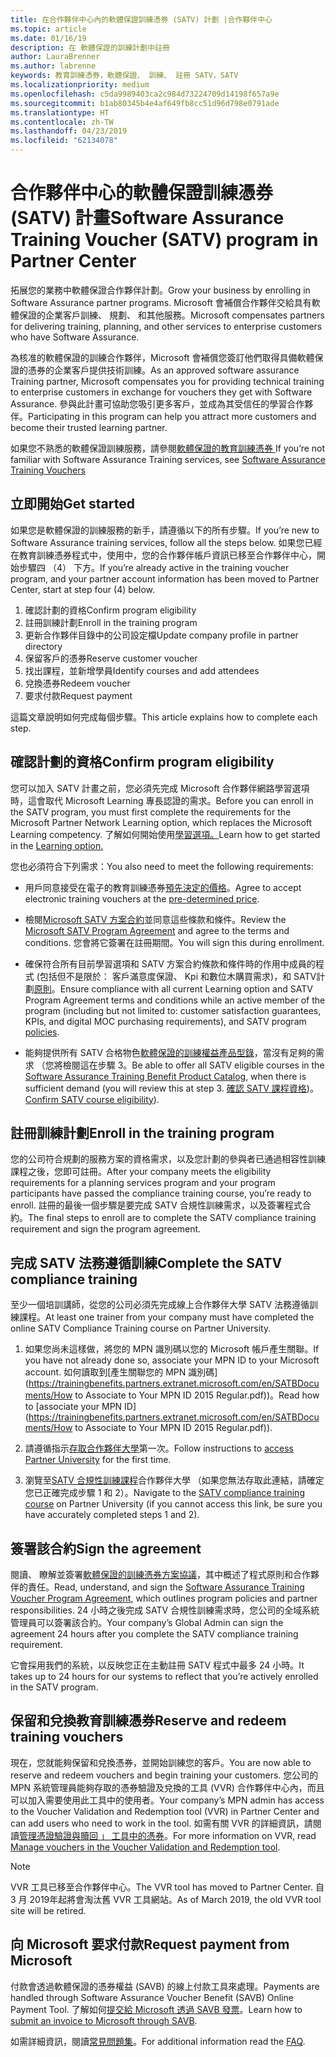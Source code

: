 ```yaml
---
title: 在合作夥伴中心內的軟體保證訓練憑券 (SATV) 計劃 |合作夥伴中心
ms.topic: article
ms.date: 01/16/19
description: 在 軟體保證的訓練計劃中註冊
author: LauraBrenner
ms.author: labrenne
keywords: 教育訓練憑券，軟體保證、 訓練、 註冊 SATV，SATV
ms.localizationpriority: medium
ms.openlocfilehash: c5da9989403ca2c984d73224709d14198f657a9e
ms.sourcegitcommit: b1ab80345b4e4af649fb8cc51d96d798e0791ade
ms.translationtype: HT
ms.contentlocale: zh-TW
ms.lasthandoff: 04/23/2019
ms.locfileid: "62134078"
---
```

# <a name="software-assurance-training-voucher-satv-program-in-partner-center"></a><span data-ttu-id="8f0f2-104">合作夥伴中心的軟體保證訓練憑券 (SATV) 計畫</span><span class="sxs-lookup"><span data-stu-id="8f0f2-104">Software Assurance Training Voucher (SATV) program in Partner Center</span></span>

<span data-ttu-id="8f0f2-105">拓展您的業務中軟體保證合作夥伴計劃。</span><span class="sxs-lookup"><span data-stu-id="8f0f2-105">Grow your business by enrolling in Software Assurance partner programs.</span></span> <span data-ttu-id="8f0f2-106">Microsoft 會補償合作夥伴交給具有軟體保證的企業客戶訓練、 規劃、 和其他服務。</span><span class="sxs-lookup"><span data-stu-id="8f0f2-106">Microsoft compensates partners for delivering training, planning, and other services to enterprise customers who have Software Assurance.</span></span> 

<span data-ttu-id="8f0f2-107">為核准的軟體保證的訓練合作夥伴，Microsoft 會補償您簽訂他們取得具備軟體保證的憑券的企業客戶提供技術訓練。</span><span class="sxs-lookup"><span data-stu-id="8f0f2-107">As an approved software assurance Training partner, Microsoft compensates you for providing technical training to enterprise customers in exchange for vouchers they get with Software Assurance.</span></span> <span data-ttu-id="8f0f2-108">參與此計畫可協助您吸引更多客戶，並成為其受信任的學習合作夥伴。</span><span class="sxs-lookup"><span data-stu-id="8f0f2-108">Participating in this program can help you attract more customers and become their trusted learning partner.</span></span>

<span data-ttu-id="8f0f2-109">如果您不熟悉的軟體保證訓練服務，請參閱[軟體保證的教育訓練憑券 ](https://trainingbenefits.partners.extranet.microsoft.com/en/SATV/Pages/default.aspx)</span><span class="sxs-lookup"><span data-stu-id="8f0f2-109">If you’re not familiar with Software Assurance Training services, see [Software Assurance Training Vouchers ](https://trainingbenefits.partners.extranet.microsoft.com/en/SATV/Pages/default.aspx)</span></span>

## <a name="get-started"></a><span data-ttu-id="8f0f2-110">立即開始</span><span class="sxs-lookup"><span data-stu-id="8f0f2-110">Get started</span></span>

<span data-ttu-id="8f0f2-111">如果您是軟體保證的訓練服務的新手，請遵循以下的所有步驟。</span><span class="sxs-lookup"><span data-stu-id="8f0f2-111">If you’re new to Software Assurance training services, follow all the steps below.</span></span> <span data-ttu-id="8f0f2-112">如果您已經在教育訓練憑券程式中，使用中，您的合作夥伴帳戶資訊已移至合作夥伴中心，開始步驟四 （4） 下方。</span><span class="sxs-lookup"><span data-stu-id="8f0f2-112">If you’re already active in the training voucher program, and your partner account information has been moved to Partner Center, start at step four (4) below.</span></span> 

1. <span data-ttu-id="8f0f2-113">確認計劃的資格</span><span class="sxs-lookup"><span data-stu-id="8f0f2-113">Confirm program eligibility</span></span>
2. <span data-ttu-id="8f0f2-114">註冊訓練計劃</span><span class="sxs-lookup"><span data-stu-id="8f0f2-114">Enroll in the training program</span></span>
3. <span data-ttu-id="8f0f2-115">更新合作夥伴目錄中的公司設定檔</span><span class="sxs-lookup"><span data-stu-id="8f0f2-115">Update company profile in partner directory</span></span>
4. <span data-ttu-id="8f0f2-116">保留客戶的憑券</span><span class="sxs-lookup"><span data-stu-id="8f0f2-116">Reserve customer voucher</span></span>
5. <span data-ttu-id="8f0f2-117">找出課程，並新增學員</span><span class="sxs-lookup"><span data-stu-id="8f0f2-117">Identify courses and add attendees</span></span>
6. <span data-ttu-id="8f0f2-118">兌換憑券</span><span class="sxs-lookup"><span data-stu-id="8f0f2-118">Redeem voucher</span></span>
7. <span data-ttu-id="8f0f2-119">要求付款</span><span class="sxs-lookup"><span data-stu-id="8f0f2-119">Request payment</span></span>

<span data-ttu-id="8f0f2-120">這篇文章說明如何完成每個步驟。</span><span class="sxs-lookup"><span data-stu-id="8f0f2-120">This article explains how to complete each step.</span></span>

## <a name="confirm-program-eligibility"></a><span data-ttu-id="8f0f2-121">確認計劃的資格</span><span class="sxs-lookup"><span data-stu-id="8f0f2-121">Confirm program eligibility</span></span>

<span data-ttu-id="8f0f2-122">您可以加入 SATV 計畫之前，您必須先完成 Microsoft 合作夥伴網路學習選項時，這會取代 Microsoft Learning 專長認證的需求。</span><span class="sxs-lookup"><span data-stu-id="8f0f2-122">Before you can enroll in the SATV program, you must first complete the requirements for the Microsoft Partner Network Learning option, which replaces the Microsoft Learning competency.</span></span> <span data-ttu-id="8f0f2-123">了解如何開始使用[學習選項。](https://partner.microsoft.com/en-US/marketing/details/learning-option-enrollment#/)</span><span class="sxs-lookup"><span data-stu-id="8f0f2-123">Learn how to get started in the [Learning option.](https://partner.microsoft.com/en-US/marketing/details/learning-option-enrollment#/)</span></span>

<span data-ttu-id="8f0f2-124">您也必須符合下列需求：</span><span class="sxs-lookup"><span data-stu-id="8f0f2-124">You also need to meet the following requirements:</span></span>

- <span data-ttu-id="8f0f2-125">用戶同意接受在電子的教育訓練憑券[預先決定的價格](https://partner.microsoft.com/en-US/membership/satv-voucher-pricing)。</span><span class="sxs-lookup"><span data-stu-id="8f0f2-125">Agree to accept electronic training vouchers at the [pre-determined price](https://partner.microsoft.com/en-US/membership/satv-voucher-pricing).</span></span>

- <span data-ttu-id="8f0f2-126">檢閱[Microsoft SATV 方案合約](https://aka.ms/satv_legal_agreement)並同意這些條款和條件。</span><span class="sxs-lookup"><span data-stu-id="8f0f2-126">Review the [Microsoft SATV Program Agreement](https://aka.ms/satv_legal_agreement) and agree to the terms and conditions.</span></span> <span data-ttu-id="8f0f2-127">您會將它簽署在註冊期間。</span><span class="sxs-lookup"><span data-stu-id="8f0f2-127">You will sign this during enrollment.</span></span> 

- <span data-ttu-id="8f0f2-128">確保符合所有目前學習選項和 SATV 方案合約條款和條件時的作用中成員的程式 (包括但不是限於： 客戶滿意度保證、 Kpi 和數位木購買需求)，和 SATV計劃[原則](https://trainingbenefits.partners.extranet.microsoft.com/en/SATV/Pages/ProgramPolicies.aspx)。</span><span class="sxs-lookup"><span data-stu-id="8f0f2-128">Ensure compliance with all current Learning option and SATV Program Agreement terms and conditions while an active member of the program (including but not limited to: customer satisfaction guarantees, KPIs, and digital MOC purchasing requirements), and SATV program [policies](https://trainingbenefits.partners.extranet.microsoft.com/en/SATV/Pages/ProgramPolicies.aspx).</span></span>

- <span data-ttu-id="8f0f2-129">能夠提供所有 SATV 合格物色[軟體保證的訓練權益產品型錄](https://aka.ms/SATV_catalog)，當沒有足夠的需求 （您將檢閱這在步驟 3。</span><span class="sxs-lookup"><span data-stu-id="8f0f2-129">Be able to offer all SATV eligible courses in the [Software Assurance Training Benefit Product Catalog](https://aka.ms/SATV_catalog), when there is sufficient demand (you will review this at step 3.</span></span> <span data-ttu-id="8f0f2-130">[確認 SATV 課程資格](https://trainingbenefits.partners.extranet.microsoft.com/en/SATV/Pages/ConfirmEligibility.aspx))。</span><span class="sxs-lookup"><span data-stu-id="8f0f2-130">[Confirm SATV course eligibility](https://trainingbenefits.partners.extranet.microsoft.com/en/SATV/Pages/ConfirmEligibility.aspx)).</span></span>

## <a name="enroll-in-the-training-program"></a><span data-ttu-id="8f0f2-131">註冊訓練計劃</span><span class="sxs-lookup"><span data-stu-id="8f0f2-131">Enroll in the training program</span></span>

<span data-ttu-id="8f0f2-132">您的公司符合規劃的服務方案的資格需求，以及您計劃的參與者已通過相容性訓練課程之後，您即可註冊。</span><span class="sxs-lookup"><span data-stu-id="8f0f2-132">After your company meets the eligibility requirements for a planning services program and your program participants have passed the compliance training course, you’re ready to enroll.</span></span> <span data-ttu-id="8f0f2-133">註冊的最後一個步驟是要完成 SATV 合規性訓練需求，以及簽署程式合約。</span><span class="sxs-lookup"><span data-stu-id="8f0f2-133">The final steps to enroll are to complete the SATV compliance training requirement and sign the program agreement.</span></span>  

## <a name="complete-the-satv-compliance-training"></a><span data-ttu-id="8f0f2-134">完成 SATV 法務遵循訓練</span><span class="sxs-lookup"><span data-stu-id="8f0f2-134">Complete the SATV compliance training</span></span>

<span data-ttu-id="8f0f2-135">至少一個培訓講師，從您的公司必須先完成線上合作夥伴大學 SATV 法務遵循訓練課程。</span><span class="sxs-lookup"><span data-stu-id="8f0f2-135">At least one trainer from your company must have completed the online SATV Compliance Training course on Partner University.</span></span>
 
1. <span data-ttu-id="8f0f2-136">如果您尚未這樣做，將您的 MPN 識別碼以您的 Microsoft 帳戶產生關聯。</span><span class="sxs-lookup"><span data-stu-id="8f0f2-136">If you have not already done so, associate your MPN ID to your Microsoft account.</span></span> <span data-ttu-id="8f0f2-137">如何讀取到[產生關聯您的 MPN 識別碼](https://trainingbenefits.partners.extranet.microsoft.com/en/SATBDocuments/How to Associate to Your MPN ID 2015 Regular.pdf))。</span><span class="sxs-lookup"><span data-stu-id="8f0f2-137">Read how to [associate your MPN ID](https://trainingbenefits.partners.extranet.microsoft.com/en/SATBDocuments/How to Associate to Your MPN ID 2015 Regular.pdf)).</span></span>

2. <span data-ttu-id="8f0f2-138">請遵循指示[存取合作夥伴大學](https://trainingbenefits.partners.extranet.microsoft.com/en/SATBDocuments/Partner_University_on-boarding.pdf)第一次。</span><span class="sxs-lookup"><span data-stu-id="8f0f2-138">Follow instructions to [access Partner University](https://trainingbenefits.partners.extranet.microsoft.com/en/SATBDocuments/Partner_University_on-boarding.pdf) for the first time.</span></span>

3. <span data-ttu-id="8f0f2-139">瀏覽至[SATV 合規性訓練課程](https://partneruniversity.microsoft.com/?whr=uri:MicrosoftAccount&courseId=14461&scoId=dXsXmk7lB_2704778676)合作夥伴大學 （如果您無法存取此連結，請確定您已正確完成步驟 1 和 2）。</span><span class="sxs-lookup"><span data-stu-id="8f0f2-139">Navigate to the [SATV compliance training course](https://partneruniversity.microsoft.com/?whr=uri:MicrosoftAccount&courseId=14461&scoId=dXsXmk7lB_2704778676) on Partner University (if you cannot access this link, be sure you have accurately completed steps 1 and 2).</span></span>  

## <a name="sign-the-agreement"></a><span data-ttu-id="8f0f2-140">簽署該合約</span><span class="sxs-lookup"><span data-stu-id="8f0f2-140">Sign the agreement</span></span>

<span data-ttu-id="8f0f2-141">閱讀、 瞭解並簽署[軟體保證的訓練憑券方案協議](https://partners.microsoft.com/partnerprogram/Satv.aspx)，其中概述了程式原則和合作夥伴的責任。</span><span class="sxs-lookup"><span data-stu-id="8f0f2-141">Read, understand, and sign the [Software Assurance Training Voucher Program Agreement](https://partners.microsoft.com/partnerprogram/Satv.aspx), which outlines program policies and partner responsibilities.</span></span> <span data-ttu-id="8f0f2-142">24 小時之後完成 SATV 合規性訓練需求時，您公司的全域系統管理員可以簽署該合約。</span><span class="sxs-lookup"><span data-stu-id="8f0f2-142">Your company’s Global Admin can sign the agreement 24 hours after you complete the SATV compliance training requirement.</span></span>

<span data-ttu-id="8f0f2-143">它會採用我們的系統，以反映您正在主動註冊 SATV 程式中最多 24 小時。</span><span class="sxs-lookup"><span data-stu-id="8f0f2-143">It takes up to 24 hours for our systems to reflect that you’re actively enrolled in the SATV program.</span></span> 

## <a name="reserve-and-redeem-training-vouchers"></a><span data-ttu-id="8f0f2-144">保留和兌換教育訓練憑券</span><span class="sxs-lookup"><span data-stu-id="8f0f2-144">Reserve and redeem training vouchers</span></span>

<span data-ttu-id="8f0f2-145">現在，您就能夠保留和兌換憑券，並開始訓練您的客戶。</span><span class="sxs-lookup"><span data-stu-id="8f0f2-145">You are now able to reserve and redeem vouchers and begin training your customers.</span></span> <span data-ttu-id="8f0f2-146">您公司的 MPN 系統管理員能夠存取的憑券驗證及兌換的工具 (VVR) 合作夥伴中心內，而且可以加入需要使用此工具中的使用者。</span><span class="sxs-lookup"><span data-stu-id="8f0f2-146">Your company’s MPN admin has access to the Voucher Validation and Redemption tool (VVR) in Partner Center and can add users who need to work in the tool.</span></span> <span data-ttu-id="8f0f2-147">如需有關 VVR 的詳細資訊，請閱讀[管理憑證驗證與贖回 」 工具中的憑券](voucher-validation-tool.md)。</span><span class="sxs-lookup"><span data-stu-id="8f0f2-147">For more information on VVR, read [Manage vouchers in the Voucher Validation and Redemption tool](voucher-validation-tool.md).</span></span>

>[!Note]
><span data-ttu-id="8f0f2-148">VVR 工具已移至合作夥伴中心。</span><span class="sxs-lookup"><span data-stu-id="8f0f2-148">The VVR tool has moved to Partner Center.</span></span> <span data-ttu-id="8f0f2-149">自 3 月 2019年起將會淘汰舊 VVR 工具網站。</span><span class="sxs-lookup"><span data-stu-id="8f0f2-149">As of March 2019, the old VVR tool site will be retired.</span></span>

## <a name="request-payment-from-microsoft"></a><span data-ttu-id="8f0f2-150">向 Microsoft 要求付款</span><span class="sxs-lookup"><span data-stu-id="8f0f2-150">Request payment from Microsoft</span></span>

<span data-ttu-id="8f0f2-151">付款會透過軟體保證的憑券權益 (SAVB) 的線上付款工具來處理。</span><span class="sxs-lookup"><span data-stu-id="8f0f2-151">Payments are handled through Software Assurance Voucher Benefit (SAVB) Online Payment Tool.</span></span>  <span data-ttu-id="8f0f2-152">了解如何[提交給 Microsoft 透過 SAVB 發票](https://trainingbenefits.partners.extranet.microsoft.com/en/SATV/Pages/GetPaid.aspx)。</span><span class="sxs-lookup"><span data-stu-id="8f0f2-152">Learn how to [submit an invoice to Microsoft through SAVB](https://trainingbenefits.partners.extranet.microsoft.com/en/SATV/Pages/GetPaid.aspx).</span></span>

<span data-ttu-id="8f0f2-153">如需詳細資訊，閱讀[常見問題集](vvr-faq.md)。</span><span class="sxs-lookup"><span data-stu-id="8f0f2-153">For additional information read the [FAQ](vvr-faq.md).</span></span>